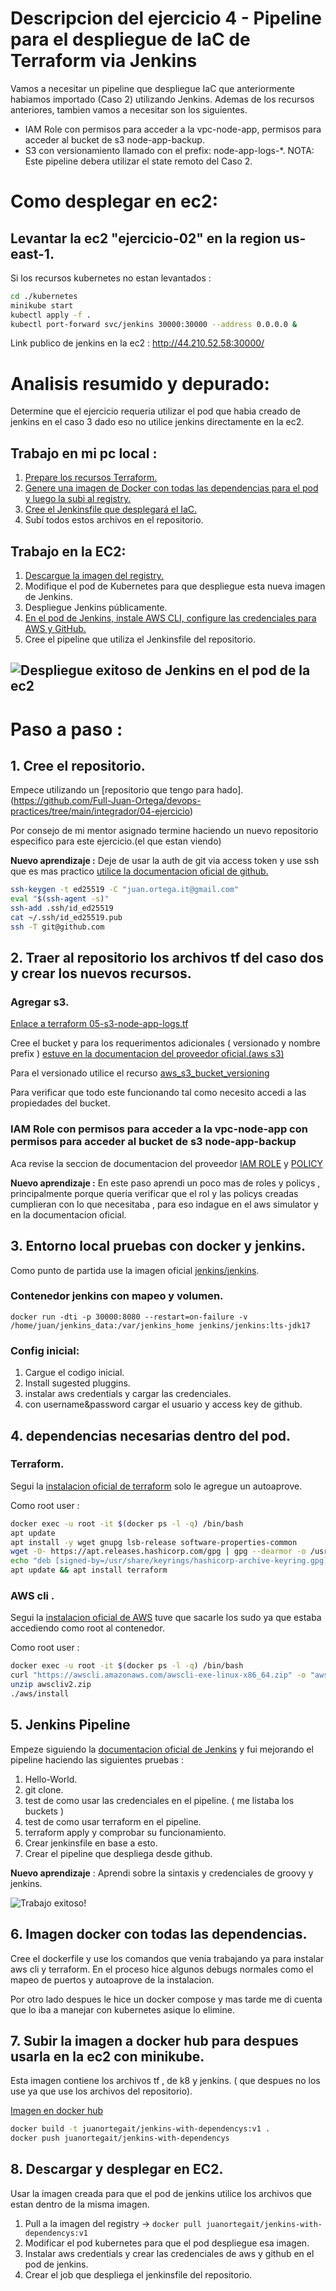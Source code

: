 # Descripcion del ejercicio 4 - Pipeline para el despliegue de IaC de Terraform via Jenkins  
Vamos a necesitar un pipeline que despliegue IaC que anteriormente habiamos importado (Caso 2) utilizando Jenkins. Ademas de los recursos anteriores, tambien vamos a necesitar son los siguientes.  
- IAM Role con permisos para acceder a la vpc-node-app, permisos para acceder al bucket de s3 node-app-backup.
- S3 con versionamiento llamado con el prefix: node-app-logs-*.
NOTA: Este pipeline debera utilizar el state remoto del Caso 2.

# Como desplegar en ec2:

## Levantar la ec2 "ejercicio-02" en la region us-east-1.

Si los recursos kubernetes no estan levantados :  

```bash
cd ./kubernetes
minikube start
kubectl apply -f .
kubectl port-forward svc/jenkins 30000:30000 --address 0.0.0.0 &
```

Link publico de jenkins en la ec2 : <http://44.210.52.58:30000/>

# Analisis resumido y depurado: 

Determine que el ejercicio requeria utilizar el pod que habia creado de jenkins en el caso 3 dado eso no utilice jenkins directamente en la ec2.

## Trabajo en mi pc local : 

1. [Prepare los recursos Terraform.](#2-traer-al-repositorio-los-archivos-tf-del-caso-dos-y-crear-los-nuevos-recursos)
2. [Genere una imagen de Docker con todas las dependencias para el pod y luego la subi al registry.](#6-imagen-docker-con-todas-las-dependencias)
3. [Cree el Jenkinsfile que desplegará el IaC.](#5-jenkins-pipeline)
4. Subí todos estos archivos en el repositorio.

## Trabajo en la EC2:

1. [Descargue la imagen del registry.](#8-descargar-y-desplegar-en-ec2)
2. Modifique el pod de Kubernetes para que despliegue esta nueva imagen de Jenkins.
3. Despliegue Jenkins públicamente.
4. [En el pod de Jenkins, instale AWS CLI, configure las credenciales para AWS y GitHub.](#4-dependencias-necesarias-dentro-del-pod)
5. Cree el pipeline que utiliza el Jenkinsfile del repositorio.


## ![Despliegue exitoso de Jenkins en el pod de la ec2](./img/deploy-iac-in-aws-sucesfully.PNG)


# Paso a paso :

## 1. Cree el repositorio.

Empece utilizando un [repositorio que tengo para hado].(https://github.com/Full-Juan-Ortega/devops-practices/tree/main/integrador/04-ejercicio)

Por consejo de mi mentor asignado termine haciendo un nuevo repositorio especifico para este ejercicio.(el que estan viendo)

**Nuevo aprendizaje :** Deje de usar la auth de git via access token y use ssh que es mas practico [utilice la documentacion oficial de github.](https://docs.github.com/es/enterprise-cloud@latest/authentication/connecting-to-github-with-ssh/generating-a-new-ssh-key-and-adding-it-to-the-ssh-agent)

```bash
ssh-keygen -t ed25519 -C "juan.ortega.it@gmail.com"  
eval "$(ssh-agent -s)"  
ssh-add .ssh/id_ed25519  
cat ~/.ssh/id_ed25519.pub  
ssh -T git@github.com 
```

## 2. Traer al repositorio los archivos tf del caso dos y crear los nuevos recursos.  


### Agregar s3.
 
[Enlace a terraform 05-s3-node-app-logs.tf](./terraform/05-s3-node-app-logs.tf)

Cree el bucket y para los requerimentos adicionales ( versionado y nombre prefix ) [estuve en la documentacion del proveedor oficial.(aws s3)](<https://registry.terraform.io/providers/hashicorp/aws/latest/docs/resources/s3_bucket>)

Para el versionado utilice el recurso [aws_s3_bucket_versioning](https://registry.terraform.io/providers/hashicorp/aws/latest/docs/resources/s3_bucket_versioning) 
  
Para verificar que todo este funcionando tal como necesito accedi a las propiedades del bucket.

### IAM Role con permisos para acceder a la vpc-node-app con permisos para acceder al bucket de s3 node-app-backup

Aca revise la seccion de documentacion del proveedor 
[IAM ROLE](https://registry.terraform.io/providers/hashicorp/aws/latest/docs/resources/iam_role) y 
[POLICY](https://registry.terraform.io/providers/hashicorp/aws/latest/docs/resources/iam_policy)



**Nuevo aprendizaje :** En este paso aprendi un poco mas de roles y policys , principalmente porque queria verificar que el rol y las policys creadas cumplieran con lo que necesitaba , para eso indague en el aws simulator y en la documentacion oficial.


## 3. Entorno local pruebas con docker y jenkins.

Como punto de partida use la imagen oficial [jenkins/jenkins](https://hub.docker.com/r/jenkins/jenkins).

### Contenedor jenkins con mapeo y volumen.  
`
docker run -dti -p 30000:8080 --restart=on-failure -v /home/juan/jenkins_data:/var/jenkins_home jenkins/jenkins:lts-jdk17  
`
### Config inicial:  

1) Cargue el codigo inicial.
2) Install sugested pluggins.
3) instalar aws credentials y cargar las credenciales.
4) con username&password cargar el usuario y access key de github.

## 4. dependencias necesarias dentro del pod.

### Terraform.

Segui la [instalacion oficial de terraform](https://developer.hashicorp.com/terraform/install?product_intent=terraform#linux) solo le agregue un autoaprove.  

Como root user :  
```bash 
docker exec -u root -it $(docker ps -l -q) /bin/bash    
apt update  
apt install -y wget gnupg lsb-release software-properties-common  
wget -O- https://apt.releases.hashicorp.com/gpg | gpg --dearmor -o /usr/share/keyrings/hashicorp-archive-keyring.gpg --yes
echo "deb [signed-by=/usr/share/keyrings/hashicorp-archive-keyring.gpg] https://apt.releases.hashicorp.com $(lsb_release -cs)   main" | tee /etc/apt/sources.list.d/hashicorp.list  
apt update && apt install terraform  
```

### AWS cli .

Segui la [instalacion oficial de AWS](https://docs.aws.amazon.com/cli/latest/userguide/getting-started-install.html) tuve que sacarle los sudo ya que estaba accediendo como root al contenedor.

Como root user :  
```bash 
docker exec -u root -it $(docker ps -l -q) /bin/bash  
curl "https://awscli.amazonaws.com/awscli-exe-linux-x86_64.zip" -o "awscliv2.zip"  
unzip awscliv2.zip  
./aws/install  
```

## 5. Jenkins Pipeline

Empeze siguiendo la [documentacion oficial de Jenkins](https://www.jenkins.io/doc/book/pipeline/getting-started/) y fui mejorando el pipeline haciendo las siguientes pruebas :  

1) Hello-World.
2) git clone.
3) test de como usar las credenciales en el pipeline. ( me listaba los buckets )
4) test de como usar terraform en el pipeline.
5) terraform apply y comprobar su funcionamiento.
6) Crear jenkinsfile en base a esto.
7) Crear el pipeline que despliega desde github.

**Nuevo aprendizaje** : Aprendi sobre la sintaxis y credenciales de groovy y jenkins.

![Trabajo exitoso!](./img/job-in-ec2.PNG)

## 6. Imagen docker con todas las dependencias.

Cree el dockerfile y use los comandos que venia trabajando ya para instalar aws cli y terraform. En el proceso hice algunos debugs normales como el mapeo de puertos y autoaprove de la instalacion.  

Por otro lado despues le hice un docker compose y mas tarde me di cuenta que lo iba a manejar con kubernetes asique lo elimine.

## 7. Subir la imagen a docker hub para despues usarla en la ec2 con minikube.

  
Esta imagen contiene los archivos tf , de k8 y jenkins. ( que despues no los use ya que use los archivos del repositorio).  

[Imagen en docker hub](https://hub.docker.com/layers/juanortegait/jenkins-with-dependencys/v1/images/sha256-74b30f1951907ca5368ffd996dacda65dcbbd13f222a9e1291eb59932dec0cbe?context=explore)  

```bash
docker build -t juanortegait/jenkins-with-dependencys:v1 .
docker push juanortegait/jenkins-with-dependencys
```
  
## 8. Descargar y desplegar en EC2.

Usar la imagen creada para que el pod de jenkins utilice los archivos que estan dentro de la misma imagen.

1) Pull a la imagen del registry -> `docker pull juanortegait/jenkins-with-dependencys:v1`
2) Modificar el pod kubernetes para que el pod despliegue esa imagen.  
3) Instalar aws credentials y crear las credenciales de aws y github en el pod de jenkins.
4) Crear el job que despliega el jenkinsfile del repositorio.



